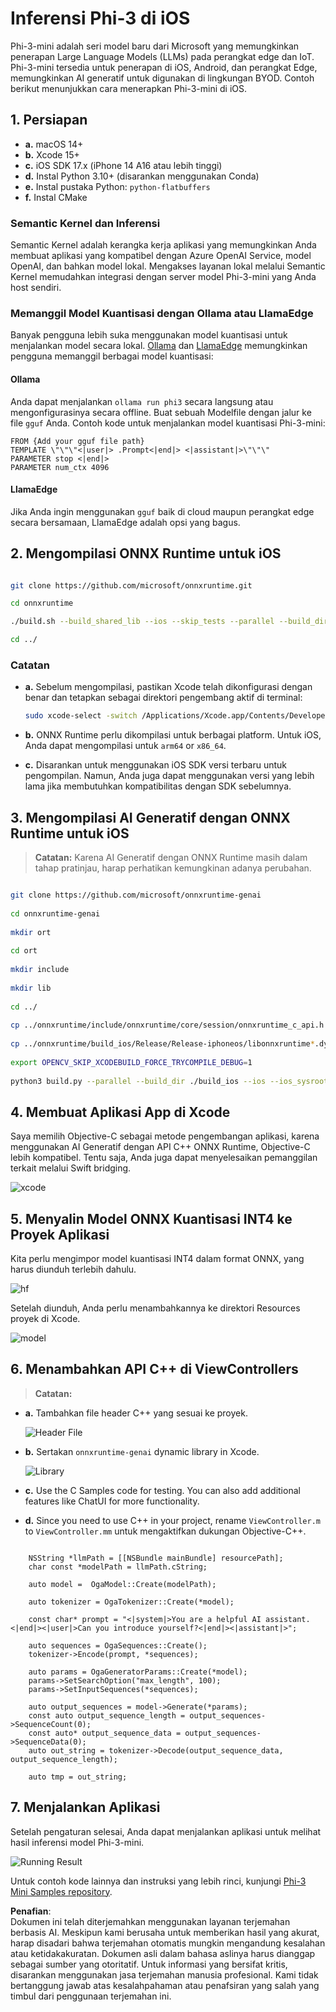 # **Inferensi Phi-3 di iOS**

Phi-3-mini adalah seri model baru dari Microsoft yang memungkinkan penerapan Large Language Models (LLMs) pada perangkat edge dan IoT. Phi-3-mini tersedia untuk penerapan di iOS, Android, dan perangkat Edge, memungkinkan AI generatif untuk digunakan di lingkungan BYOD. Contoh berikut menunjukkan cara menerapkan Phi-3-mini di iOS.

## **1. Persiapan**

- **a.** macOS 14+
- **b.** Xcode 15+
- **c.** iOS SDK 17.x (iPhone 14 A16 atau lebih tinggi)
- **d.** Instal Python 3.10+ (disarankan menggunakan Conda)
- **e.** Instal pustaka Python: `python-flatbuffers`
- **f.** Instal CMake

### Semantic Kernel dan Inferensi

Semantic Kernel adalah kerangka kerja aplikasi yang memungkinkan Anda membuat aplikasi yang kompatibel dengan Azure OpenAI Service, model OpenAI, dan bahkan model lokal. Mengakses layanan lokal melalui Semantic Kernel memudahkan integrasi dengan server model Phi-3-mini yang Anda host sendiri.

### Memanggil Model Kuantisasi dengan Ollama atau LlamaEdge

Banyak pengguna lebih suka menggunakan model kuantisasi untuk menjalankan model secara lokal. [Ollama](https://ollama.com) dan [LlamaEdge](https://llamaedge.com) memungkinkan pengguna memanggil berbagai model kuantisasi:

#### **Ollama**

Anda dapat menjalankan `ollama run phi3` secara langsung atau mengonfigurasinya secara offline. Buat sebuah Modelfile dengan jalur ke file `gguf` Anda. Contoh kode untuk menjalankan model kuantisasi Phi-3-mini:

```gguf
FROM {Add your gguf file path}
TEMPLATE \"\"\"<|user|> .Prompt<|end|> <|assistant|>\"\"\"
PARAMETER stop <|end|>
PARAMETER num_ctx 4096
```

#### **LlamaEdge**

Jika Anda ingin menggunakan `gguf` baik di cloud maupun perangkat edge secara bersamaan, LlamaEdge adalah opsi yang bagus.

## **2. Mengompilasi ONNX Runtime untuk iOS**

```bash

git clone https://github.com/microsoft/onnxruntime.git

cd onnxruntime

./build.sh --build_shared_lib --ios --skip_tests --parallel --build_dir ./build_ios --ios --apple_sysroot iphoneos --osx_arch arm64 --apple_deploy_target 17.5 --cmake_generator Xcode --config Release

cd ../

```

### **Catatan**

- **a.** Sebelum mengompilasi, pastikan Xcode telah dikonfigurasi dengan benar dan tetapkan sebagai direktori pengembang aktif di terminal:

    ```bash
    sudo xcode-select -switch /Applications/Xcode.app/Contents/Developer
    ```

- **b.** ONNX Runtime perlu dikompilasi untuk berbagai platform. Untuk iOS, Anda dapat mengompilasi untuk `arm64` or `x86_64`.

- **c.** Disarankan untuk menggunakan iOS SDK versi terbaru untuk pengompilan. Namun, Anda juga dapat menggunakan versi yang lebih lama jika membutuhkan kompatibilitas dengan SDK sebelumnya.

## **3. Mengompilasi AI Generatif dengan ONNX Runtime untuk iOS**

> **Catatan:** Karena AI Generatif dengan ONNX Runtime masih dalam tahap pratinjau, harap perhatikan kemungkinan adanya perubahan.

```bash

git clone https://github.com/microsoft/onnxruntime-genai
 
cd onnxruntime-genai
 
mkdir ort
 
cd ort
 
mkdir include
 
mkdir lib
 
cd ../
 
cp ../onnxruntime/include/onnxruntime/core/session/onnxruntime_c_api.h ort/include
 
cp ../onnxruntime/build_ios/Release/Release-iphoneos/libonnxruntime*.dylib* ort/lib
 
export OPENCV_SKIP_XCODEBUILD_FORCE_TRYCOMPILE_DEBUG=1
 
python3 build.py --parallel --build_dir ./build_ios --ios --ios_sysroot iphoneos --ios_arch arm64 --ios_deployment_target 17.5 --cmake_generator Xcode --cmake_extra_defines CMAKE_XCODE_ATTRIBUTE_CODE_SIGNING_ALLOWED=NO

```

## **4. Membuat Aplikasi App di Xcode**

Saya memilih Objective-C sebagai metode pengembangan aplikasi, karena menggunakan AI Generatif dengan API C++ ONNX Runtime, Objective-C lebih kompatibel. Tentu saja, Anda juga dapat menyelesaikan pemanggilan terkait melalui Swift bridging.

![xcode](../../../../../translated_images/xcode.6c67033ca85b703e80cc51ecaa681fbcb6ac63cc0c256705ac97bc9ca039c235.id.png)

## **5. Menyalin Model ONNX Kuantisasi INT4 ke Proyek Aplikasi**

Kita perlu mengimpor model kuantisasi INT4 dalam format ONNX, yang harus diunduh terlebih dahulu.

![hf](../../../../../translated_images/hf.b99941885c6561bb3bcc0155d409e713db6d47b4252fb6991a08ffeefc0170ec.id.png)

Setelah diunduh, Anda perlu menambahkannya ke direktori Resources proyek di Xcode.

![model](../../../../../translated_images/model.f0cb932ac2c7648211fbe5341ee1aa42b77cb7f956b6d9b084afb8fbf52927c7.id.png)

## **6. Menambahkan API C++ di ViewControllers**

> **Catatan:**

- **a.** Tambahkan file header C++ yang sesuai ke proyek.

  ![Header File](../../../../../translated_images/head.2504a93b0be166afde6729fb193ebd14c5acb00a0bb6de1939b8a175b1f630fb.id.png)

- **b.** Sertakan `onnxruntime-genai` dynamic library in Xcode.

  ![Library](../../../../../translated_images/lib.86e12a925eb07e4e71a1466fa4f3ad27097e08505d25d34e98c33005d69b6f23.id.png)

- **c.** Use the C Samples code for testing. You can also add additional features like ChatUI for more functionality.

- **d.** Since you need to use C++ in your project, rename `ViewController.m` to `ViewController.mm` untuk mengaktifkan dukungan Objective-C++.

```objc

    NSString *llmPath = [[NSBundle mainBundle] resourcePath];
    char const *modelPath = llmPath.cString;

    auto model =  OgaModel::Create(modelPath);

    auto tokenizer = OgaTokenizer::Create(*model);

    const char* prompt = "<|system|>You are a helpful AI assistant.<|end|><|user|>Can you introduce yourself?<|end|><|assistant|>";

    auto sequences = OgaSequences::Create();
    tokenizer->Encode(prompt, *sequences);

    auto params = OgaGeneratorParams::Create(*model);
    params->SetSearchOption("max_length", 100);
    params->SetInputSequences(*sequences);

    auto output_sequences = model->Generate(*params);
    const auto output_sequence_length = output_sequences->SequenceCount(0);
    const auto* output_sequence_data = output_sequences->SequenceData(0);
    auto out_string = tokenizer->Decode(output_sequence_data, output_sequence_length);
    
    auto tmp = out_string;

```

## **7. Menjalankan Aplikasi**

Setelah pengaturan selesai, Anda dapat menjalankan aplikasi untuk melihat hasil inferensi model Phi-3-mini.

![Running Result](../../../../../translated_images/result.7ebd1fe614f809d776c46475275ec72e4ab898c4ec53ae62b29315c064ca6839.id.jpg)

Untuk contoh kode lainnya dan instruksi yang lebih rinci, kunjungi [Phi-3 Mini Samples repository](https://github.com/Azure-Samples/Phi-3MiniSamples/tree/main/ios).

**Penafian**:  
Dokumen ini telah diterjemahkan menggunakan layanan terjemahan berbasis AI. Meskipun kami berusaha untuk memberikan hasil yang akurat, harap disadari bahwa terjemahan otomatis mungkin mengandung kesalahan atau ketidakakuratan. Dokumen asli dalam bahasa aslinya harus dianggap sebagai sumber yang otoritatif. Untuk informasi yang bersifat kritis, disarankan menggunakan jasa terjemahan manusia profesional. Kami tidak bertanggung jawab atas kesalahpahaman atau penafsiran yang salah yang timbul dari penggunaan terjemahan ini.